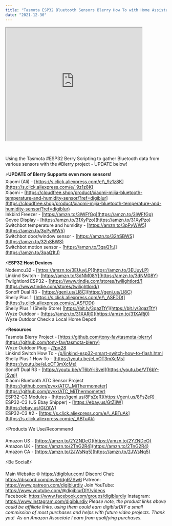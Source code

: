 ```yaml
---
title: "Tasmota ESP32 Bluetooth Sensors Blerry How To with Home Assistant"
date: "2021-12-30"
---
```


<iframe allowfullscreen height="353" src="https://www.youtube.com/embed/oJmDRkKnzFc" width="425" youtube-src-=""></iframe>

  
 

Using the Tasmota #ESP32 Berry Scripting to gather Bluetooth data from various sensors with the #Blerry project - UPDATE below!  
  
<!--truncate-->

⚡**UPDATE of Blerry Supports even more sensors!**  
Xiaomi (Ali) - [https://s.click.aliexpress.com/e/\_9z1z8K](https://s.click.aliexpress.com/e/_9z1z8K)  
Xiaomi - [https://cloudfree.shop/product/xiaomi-mijia-bluetooth-temperature-and-humidity-sensor/?ref=digiblur](https://cloudfree.shop/product/xiaomi-mijia-bluetooth-temperature-and-humidity-sensor/?ref=digiblur)  
Inkbird Freezer - [https://amzn.to/3lWFfGg](https://amzn.to/3lWFfGg)  
Govee Display - [https://amzn.to/31XyPzo](https://amzn.to/31XyPzo)  
Switchbot temperature and humidity - [https://amzn.to/3pPyWW5](https://amzn.to/3pPyWW5)  
Switchbot door/window sensor - [https://amzn.to/32hSBWS](https://amzn.to/32hSBWS)  
Switchbot motion sensor - [https://amzn.to/3qaQ1tJ](https://amzn.to/3qaQ1tJ)  
  

⚡**ESP32 Host Devices**  
Nodemcu32 - [https://amzn.to/3EUuyLP](https://amzn.to/3EUuyLP)  
Linkind Switch - [https://amzn.to/3dNM08Y](https://amzn.to/3dNM08Y)  
Twlightlord ESP32 - [https://www.tindie.com/stores/twilightlord/](https://www.tindie.com/stores/twilightlord/)  
Sonoff Dual R3 - [https://geni.us/Ll8C](https://geni.us/Ll8C)  
Shelly Plus 1  [https://s.click.aliexpress.com/e/\_ASFDDt](https://s.click.aliexpress.com/e/_ASFDDt)  
Shelly Plus 1 (Shelly Store) [https://bit.ly/3qazTtY](https://bit.ly/3qazTtY)  
Wyze Outdoor - [https://amzn.to/31XARj0](https://amzn.to/31XARj0)  
Wyze Outdoor Check a Local Home Depot!  
  

⚡**Resources**  
Tasmota Blerry Project - [https://github.com/tony-fav/tasmota-blerry](https://github.com/tony-fav/tasmota-blerry)  
Wyze Outdoor Plug - [/?p=28](/?p=28)  
Linkind Switch How To - [/p/linkind-esp32-smart-switch-how-to-flash.html](/wiki/devices/switches/linkind-switch-WS240010008)  
Shelly Plus 1 How To - [https://youtu.be/eLoOT3mXcMs](https://youtu.be/eLoOT3mXcMs)  
Sonoff Dual R3 - [https://youtu.be/VT6bY-iSveI](https://youtu.be/VT6bY-iSveI)  
Xiaomi Bluetooth ATC Sensor Project [https://github.com/pvvx/ATC\_MiThermometer](https://github.com/pvvx/ATC_MiThermometer)  
ESP32-C3 Modules - [https://geni.us/8FsZeR](https://geni.us/8FsZeR)    
ESP32-C3 (US Ebay Shipper) - [https://ebay.us/GtZiIW](https://ebay.us/GtZiIW)  
ESP32-C3 #2 - [https://s.click.aliexpress.com/e/\_ABTuAk](https://s.click.aliexpress.com/e/_ABTuAk)

  

⚡Products We Use/Recommend

Amazon US - [https://amzn.to/2YZNDeO](https://amzn.to/2YZNDeO)  
Amazon UK - [https://amzn.to/2TnG2R4](https://amzn.to/2TnG2R4)  
Amazon CA - [https://amzn.to/2JWsNq5](https://amzn.to/2JWsNq5)  
  

⚡Be Social!⚡

Main Website: 🌐 https://digiblur.com/ 
Discord Chat: https://discord.com/invite/dgRZSw6 
Patreon: https://www.patreon.com/digiblurdiy 
Join YouTube: https://www.youtube.com/@digiblurDIY/videos  
Facebook: https://www.facebook.com/groups/digiblurdiy 
Instagram: https://www.instagram.com/digiblurdiy 
_Please note, the product links above could be affiliate links, using them could earn digiblurDIY a small commission of most purchases and helps with future video projects. Thank you!  As an Amazon Associate I earn from qualifying purchases._
